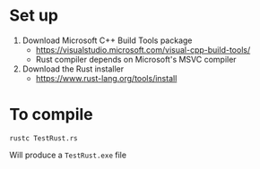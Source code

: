 # Set up 

1. Download Microsoft C++ Build Tools package
	- https://visualstudio.microsoft.com/visual-cpp-build-tools/
	- Rust compiler depends on Microsoft's MSVC compiler
2. Download the Rust installer 
	- https://www.rust-lang.org/tools/install

# To compile

`rustc TestRust.rs`

Will produce a `TestRust.exe` file